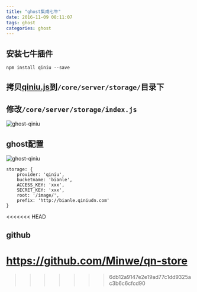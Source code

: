 ```yaml
---
title: "ghost集成七牛"
date: 2016-11-09 08:11:07
tags: ghost
categories: ghost
---
```


## 安装七牛插件

```
npm install qiniu --save
```

## 拷贝[qiniu.js](https://pan.baidu.com/s/1pKUmRNX)到`/core/server/storage/`目录下

## 修改`/core/server/storage/index.js`

![ghost-qiniu](http://7xlbo3.com1.z0.glb.clouddn.com/2016/11/09/20161109081831.png)

## ghost配置

![ghost-qiniu](http://7xlbo3.com1.z0.glb.clouddn.com/2016/11/09/20161109081438.png)



```
storage: {
    provider: 'qiniu',
    bucketname: 'bianle',
    ACCESS_KEY: 'xxx',
    SECRET_KEY: 'xxx',
    root: '/image/',
    prefix: 'http://bianle.qiniudn.com'
}
```

<<<<<<< HEAD
## github 
https://github.com/Minwe/qn-store
=======
>>>>>>> 6db12a9147e2e19ad77c1dd9325ac3b6c6cfcd90
